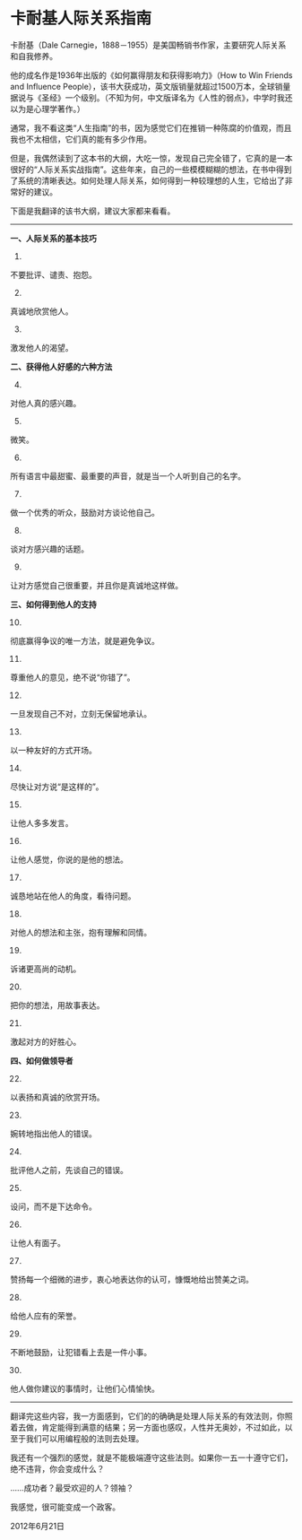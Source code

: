 # 卡耐基人际关系指南

卡耐基（Dale Carnegie，1888－1955）是美国畅销书作家，主要研究人际关系和自我修养。

他的成名作是1936年出版的《如何赢得朋友和获得影响力》（How to Win Friends and Influence People），该书大获成功，英文版销量就超过1500万本，全球销量据说与《圣经》一个级别。（不知为何，中文版译名为《人性的弱点》，中学时我还以为是心理学著作。）

通常，我不看这类“人生指南”的书，因为感觉它们在推销一种陈腐的价值观，而且我也不太相信，它们真的能有多少作用。

但是，我偶然读到了这本书的大纲，大吃一惊，发现自己完全错了，它真的是一本很好的“人际关系实战指南”。这些年来，自己的一些模模糊糊的想法，在书中得到了系统的清晰表达。如何处理人际关系，如何得到一种较理想的人生，它给出了非常好的建议。

下面是我翻译的该书大纲，建议大家都来看看。

---

**一、人际关系的基本技巧**

1.

不要批评、谴责、抱怨。

2.

真诚地欣赏他人。

3.

激发他人的渴望。

**二、获得他人好感的六种方法**

4.

对他人真的感兴趣。

5.

微笑。

6.

所有语言中最甜蜜、最重要的声音，就是当一个人听到自己的名字。

7.

做一个优秀的听众，鼓励对方谈论他自己。

8.

谈对方感兴趣的话题。

9.

让对方感觉自己很重要，并且你是真诚地这样做。

**三、如何得到他人的支持**

10.

彻底赢得争议的唯一方法，就是避免争议。

11.

尊重他人的意见，绝不说“你错了”。

12.

一旦发现自己不对，立刻无保留地承认。

13.

以一种友好的方式开场。

14.

尽快让对方说“是这样的”。

15.

让他人多多发言。

16.

让他人感觉，你说的是他的想法。

17.

诚恳地站在他人的角度，看待问题。

18.

对他人的想法和主张，抱有理解和同情。

19.

诉诸更高尚的动机。

20.

把你的想法，用故事表达。

21.

激起对方的好胜心。

**四、如何做领导者**

22.

以表扬和真诚的欣赏开场。

23.

婉转地指出他人的错误。

24.

批评他人之前，先谈自己的错误。

25.

设问，而不是下达命令。

26.

让他人有面子。

27.

赞扬每一个细微的进步，衷心地表达你的认可，慷慨地给出赞美之词。

28.

给他人应有的荣誉。

29.

不断地鼓励，让犯错看上去是一件小事。

30.

他人做你建议的事情时，让他们心情愉快。

---

翻译完这些内容，我一方面感到，它们的的确确是处理人际关系的有效法则，你照着去做，肯定能得到满意的结果；另一方面也感叹，人性并无奥妙，不过如此，以至于我们可以用编程般的法则去处理。

我还有一个强烈的感觉，就是不能极端遵守这些法则。如果你一五一十遵守它们，绝不违背，你会变成什么？

......成功者？最受欢迎的人？领袖？

我感觉，很可能变成一个政客。

2012年6月21日
